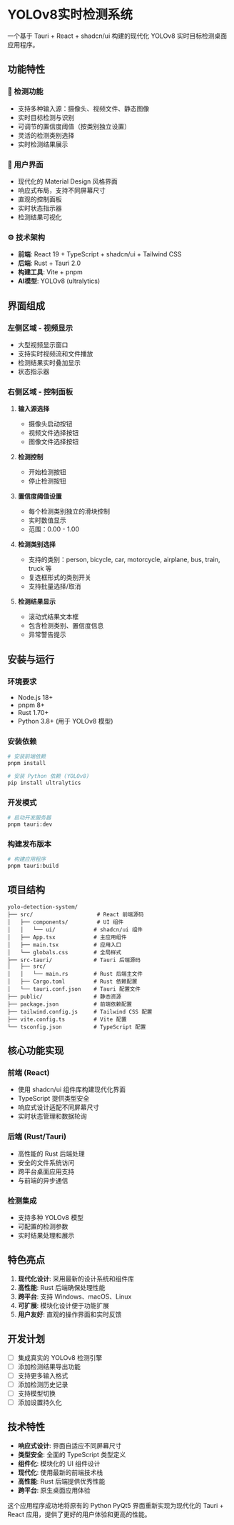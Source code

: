 # YOLOv8实时检测系统

一个基于 Tauri + React + shadcn/ui 构建的现代化 YOLOv8 实时目标检测桌面应用程序。

## 功能特性

### 🎯 检测功能
- 支持多种输入源：摄像头、视频文件、静态图像
- 实时目标检测与识别
- 可调节的置信度阈值（按类别独立设置）
- 灵活的检测类别选择
- 实时检测结果展示

### 🎨 用户界面
- 现代化的 Material Design 风格界面
- 响应式布局，支持不同屏幕尺寸
- 直观的控制面板
- 实时状态指示器
- 检测结果可视化

### ⚙️ 技术架构
- **前端**: React 19 + TypeScript + shadcn/ui + Tailwind CSS
- **后端**: Rust + Tauri 2.0
- **构建工具**: Vite + pnpm
- **AI模型**: YOLOv8 (ultralytics)

## 界面组成

### 左侧区域 - 视频显示
- 大型视频显示窗口
- 支持实时视频流和文件播放
- 检测结果实时叠加显示
- 状态指示器

### 右侧区域 - 控制面板
1. **输入源选择**
   - 摄像头启动按钮
   - 视频文件选择按钮  
   - 图像文件选择按钮

2. **检测控制**
   - 开始检测按钮
   - 停止检测按钮

3. **置信度阈值设置**
   - 每个检测类别独立的滑块控制
   - 实时数值显示
   - 范围：0.00 - 1.00

4. **检测类别选择**
   - 支持的类别：person, bicycle, car, motorcycle, airplane, bus, train, truck 等
   - 复选框形式的类别开关
   - 支持批量选择/取消

5. **检测结果显示**
   - 滚动式结果文本框
   - 包含检测类别、置信度信息
   - 异常警告提示

## 安装与运行

### 环境要求
- Node.js 18+
- pnpm 8+
- Rust 1.70+
- Python 3.8+ (用于 YOLOv8 模型)

### 安装依赖
```bash
# 安装前端依赖
pnpm install

# 安装 Python 依赖 (YOLOv8)
pip install ultralytics
```

### 开发模式
```bash
# 启动开发服务器
pnpm tauri:dev
```

### 构建发布版本
```bash
# 构建应用程序
pnpm tauri:build
```

## 项目结构

```
yolo-detection-system/
├── src/                    # React 前端源码
│   ├── components/         # UI 组件
│   │   └── ui/            # shadcn/ui 组件
│   ├── App.tsx            # 主应用组件
│   ├── main.tsx           # 应用入口
│   └── globals.css        # 全局样式
├── src-tauri/             # Tauri 后端源码
│   ├── src/
│   │   └── main.rs        # Rust 后端主文件
│   ├── Cargo.toml         # Rust 依赖配置
│   └── tauri.conf.json    # Tauri 配置文件
├── public/                # 静态资源
├── package.json           # 前端依赖配置
├── tailwind.config.js     # Tailwind CSS 配置
├── vite.config.ts         # Vite 配置
└── tsconfig.json          # TypeScript 配置
```

## 核心功能实现

### 前端 (React)
- 使用 shadcn/ui 组件库构建现代化界面
- TypeScript 提供类型安全
- 响应式设计适配不同屏幕尺寸
- 实时状态管理和数据轮询

### 后端 (Rust/Tauri)
- 高性能的 Rust 后端处理
- 安全的文件系统访问
- 跨平台桌面应用支持
- 与前端的异步通信

### 检测集成
- 支持多种 YOLOv8 模型
- 可配置的检测参数
- 实时结果处理和展示

## 特色亮点

1. **现代化设计**: 采用最新的设计系统和组件库
2. **高性能**: Rust 后端确保处理性能
3. **跨平台**: 支持 Windows、macOS、Linux
4. **可扩展**: 模块化设计便于功能扩展
5. **用户友好**: 直观的操作界面和实时反馈

## 开发计划

- [ ] 集成真实的 YOLOv8 检测引擎
- [ ] 添加检测结果导出功能
- [ ] 支持更多输入格式
- [ ] 添加检测历史记录
- [ ] 支持模型切换
- [ ] 添加设置持久化

## 技术特性

- **响应式设计**: 界面自适应不同屏幕尺寸
- **类型安全**: 全面的 TypeScript 类型定义  
- **组件化**: 模块化的 UI 组件设计
- **现代化**: 使用最新的前端技术栈
- **高性能**: Rust 后端提供优秀性能
- **跨平台**: 原生桌面应用体验

这个应用程序成功地将原有的 Python PyQt5 界面重新实现为现代化的 Tauri + React 应用，提供了更好的用户体验和更高的性能。